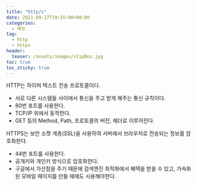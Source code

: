 ```yaml
---
title: "http/s"
date: 2021-09-27T19:55:00+09:00
categories:
  - 메모
tag:
  - http
  - https
header:
  teaser: /assets/images/slipBox.jpg
toc: true
toc_sticky: true
---
```


HTTP는 하이퍼 텍스트 전송 프로토콜이다.

- 서로 다른 시스템들 사이에서 통신을 주고 받게 해주는 통신 규칙이다.
- 80번 포트를 사용한다.
- TCP/IP 위에서 동작한다.
- GET 등의 Method, Path, 프로토콜의 버전, 헤더로 이루어진다.

HTTPS는 보안 소켓 계층(SSL)을 사용하여 서버에서 브라우저로 전송되는 정보를 암호화한다.

- 44번 포트를 사용한다.
- 공개키와 개인키 방식으로 암호화한다.
- 구글에서 가산점을 주기 때문에 검색엔진 최적화에서 혜택을 받을 수 있고, 가속화된 모바일 페이지를 만들 때에도 사용해야한다.

